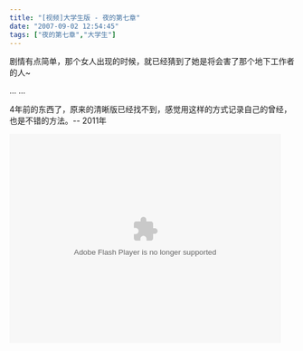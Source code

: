 ```yaml
---
title: "[视频]大学生版 - 夜的第七章"
date: "2007-09-02 12:54:45"
tags: ["夜的第七章","大学生"]
---
```



剧情有点简单，那个女人出现的时候，就已经猜到了她是将会害了那个地下工作者的人~

... ... 

4年前的东西了，原来的清晰版已经找不到，感觉用这样的方式记录自己的曾经，也是不错的方法。-- 2011年 

<object id="sinaplayer" width="480" height="370"><param name="allowScriptAccess" value="always"><embed pluginspage="http://www.macromedia.com/go/getflashplayer" src="http://you.video.sina.com.cn/api/sinawebApi/outplayrefer.php/vid=6557408_1314731975_P0+wH3Q7WjXK+l1lHz2stqkP7KQNt6nkimuwvFGlLAlcQ0/XM5GfZ9gA5CneFokbpWFLQZ04cf4u/s.swf" type="application/x-shockwave-flash" name="sinaplayer" allowfullscreen="true" allowscriptaccess="always" width="480" height="370"></object>

